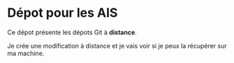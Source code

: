 # Dépot pour les AIS

Ce dépot présente les dépots Git à **distance**.

Je crée une modification à distance et je vais voir si je peux la récupérer sur ma machine.
